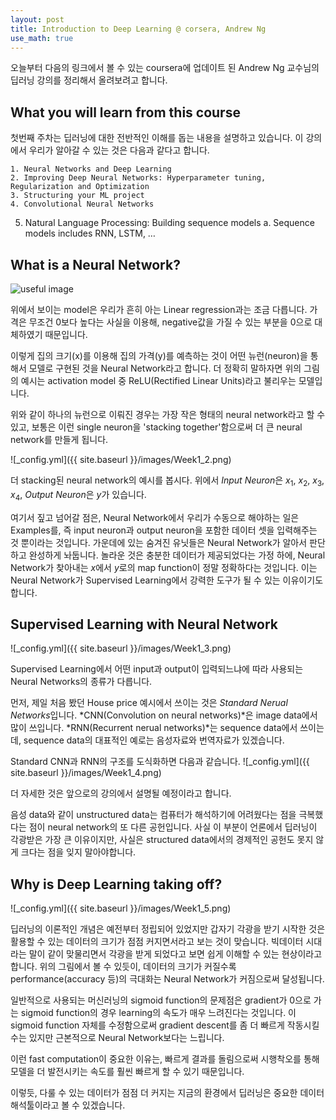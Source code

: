 ```yaml
---
layout: post
title: Introduction to Deep Learning @ corsera, Andrew Ng
use_math: true
---
```


오늘부터 다음의 링크에서 볼 수 있는 coursera에 업데이트 된 Andrew Ng 교수님의 딥러닝 강의를 정리해서 올려보려고 합니다.

## What you will learn from this course

첫번째 주차는 딥러닝에 대한 전반적인 이해를 돕는 내용을 설명하고 있습니다.
이 강의에서 우리가 알아갈 수 있는 것은 다음과 같다고 합니다.

	1. Neural Networks and Deep Learning
	2. Improving Deep Neural Networks: Hyperparameter tuning, Regularization and Optimization
	3. Structuring your ML project
	4. Convolutional Neural Networks
  5. Natural Language Processing: Building sequence models
		a. Sequence models includes RNN, LSTM, …


## What is a Neural Network?

![useful image]({{seokyoungchoi.github.io}}/images/Week1_1.png)

위에서 보이는 model은 우리가 흔히 아는 Linear regression과는 조금 다릅니다.
가격은 무조건 0보다 높다는 사실을 이용해, negative값을 가질 수 있는 부분을 0으로 대체하였기 때문입니다.

이렇게 집의 크기(x)를 이용해 집의 가격(y)를 예측하는 것이 어떤 뉴런(neuron)을 통해서 모델로 구현된 것을 Neural Network라고 합니다.
더 정확히 말하자면 위의 그림의 예시는 activation model 중 ReLU(Rectified Linear Units)라고 불리우는 모델입니다.

위와 같이 하나의 뉴런으로 이뤄진 경우는 가장 작은 형태의 neural network라고 할 수 있고, 보통은 이런 single neuron을 'stacking together'함으로써 더 큰 neural network를 만들게 됩니다.


![_config.yml]({{ site.baseurl }}/images/Week1_2.png)

더 stacking된 neural network의 예시를 봅시다.
위에서 *Input Neuron*은 $x_1$, $x_2$, $x_3$, $x_4$, *Output Neuron*은 $y$가 있습니다.

여기서 짚고 넘어갈 점은, Neural Network에서 우리가 수동으로 해야하는 일은 Examples를, 즉 input neuron과 output neuron을 포함한 데이터 셋을 입력해주는 것 뿐이라는 것입니다. 가운데에 있는 숨겨진 유닛들은 Neural Network가 알아서 판단하고 완성하게 놔둡니다. 
놀라운 것은 충분한 데이터가 제공되었다는 가정 하에, Neural Network가 찾아내는 $x$에서 $y$로의 map function이 정말 정확하다는 것입니다.
이는 Neural Network가 Supervised Learning에서 강력한 도구가 될 수 있는 이유이기도 합니다.

## Supervised Learning with Neural Network

![_config.yml]({{ site.baseurl }}/images/Week1_3.png)

Supervised Learning에서 어떤 input과 output이 입력되느냐에 따라 사용되는 Neural Networks의 종류가 다릅니다.

먼저, 제일 처음 봤던 House price 예시에서 쓰이는 것은 *Standard Nerual Networks*입니다.
*CNN(Convolution on neural networks)*은 image data에서 많이 쓰입니다.
*RNN(Recurrent nerual networks)*는 sequence data에서 쓰이는데, sequence data의 대표적인 예로는 음성자료와 번역자료가 있겠습니다.

Standard CNN과 RNN의 구조를 도식화하면 다음과 같습니다.
![_config.yml]({{ site.baseurl }}/images/Week1_4.png)

더 자세한 것은 앞으로의 강의에서 설명될 예정이라고 합니다.

음성 data와 같이 unstructured data는 컴퓨터가 해석하기에 어려웠다는 점을 극복했다는 점이 neural network의 또 다른 공헌입니다. 
사실 이 부분이 언론에서 딥러닝이 각광받은 가장 큰 이유이지만, 사실은 structured data에서의 경제적인 공헌도 못지 않게 크다는 점을 잊지 말아야합니다.


## Why is Deep Learning taking off?
![_config.yml]({{ site.baseurl }}/images/Week1_5.png)

딥러닝의 이론적인 개념은 예전부터 정립되어 있었지만 갑자기 각광을 받기 시작한 것은 활용할 수 있는 데이터의 크기가 점점 커지면서라고 보는 것이 맞습니다.
빅데이터 시대라는 말이 같이 맞물리면서 각광을 받게 되었다고 보면 쉽게 이해할 수 있는 현상이라고 합니다.
위의 그림에서 볼 수 있듯이, 데이터의 크기가 커질수록 performance(accuracy 등)의 극대화는 Neural Network가 커짐으로써 달성됩니다.

일반적으로 사용되는 머신러닝의 sigmoid function의 문제점은 gradient가 0으로 가는 sigmoid function의 경우 learning의 속도가 매우 느려진다는 것입니다. 이 sigmoid function 자체를 수정함으로써 gradient descent를 좀 더 빠르게 작동시킬 수는 있지만 근본적으로 Neural Network보다는 느립니다.

이런 fast computation이 중요한 이유는, 빠르게 결과를 돌림으로써 시행착오를 통해 모델을 더 발전시키는 속도를 훨씬 빠르게 할 수 있기 때문입니다. 

이렇듯, 다룰 수 있는 데이터가 점점 더 커지는 지금의 환경에서 딥러닝은 중요한 데이터 해석툴이라고 볼 수 있겠습니다. 







